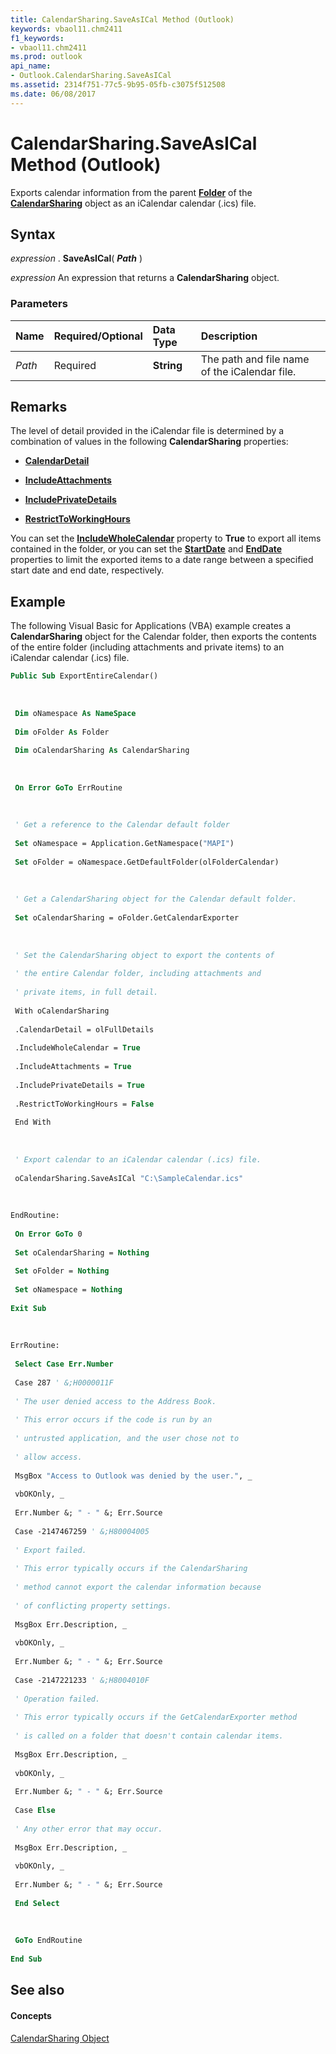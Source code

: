 ```yaml
---
title: CalendarSharing.SaveAsICal Method (Outlook)
keywords: vbaol11.chm2411
f1_keywords:
- vbaol11.chm2411
ms.prod: outlook
api_name:
- Outlook.CalendarSharing.SaveAsICal
ms.assetid: 2314f751-77c5-9b95-05fb-c3075f512508
ms.date: 06/08/2017
---
```



# CalendarSharing.SaveAsICal Method (Outlook)

Exports calendar information from the parent  **[Folder](Outlook.Folder.md)** of the **[CalendarSharing](Outlook.CalendarSharing.md)** object as an iCalendar calendar (.ics) file.


## Syntax

 _expression_ . **SaveAsICal**( **_Path_** )

 _expression_ An expression that returns a **CalendarSharing** object.


### Parameters



|**Name**|**Required/Optional**|**Data Type**|**Description**|
|:-----|:-----|:-----|:-----|
| _Path_|Required| **String**|The path and file name of the iCalendar file.|

## Remarks

The level of detail provided in the iCalendar file is determined by a combination of values in the following  **CalendarSharing** properties:


-  **[CalendarDetail](Outlook.CalendarSharing.CalendarDetail.md)**
    
-  **[IncludeAttachments](Outlook.CalendarSharing.IncludeAttachments.md)**
    
-  **[IncludePrivateDetails](Outlook.CalendarSharing.IncludePrivateDetails.md)**
    
-  **[RestrictToWorkingHours](Outlook.CalendarSharing.RestrictToWorkingHours.md)**
    
You can set the  **[IncludeWholeCalendar](Outlook.CalendarSharing.IncludeWholeCalendar.md)** property to **True** to export all items contained in the folder, or you can set the **[StartDate](Outlook.CalendarSharing.StartDate.md)** and **[EndDate](Outlook.CalendarSharing.EndDate.md)** properties to limit the exported items to a date range between a specified start date and end date, respectively.


## Example

The following Visual Basic for Applications (VBA) example creates a  **CalendarSharing** object for the Calendar folder, then exports the contents of the entire folder (including attachments and private items) to an iCalendar calendar (.ics) file.


```vb
Public Sub ExportEntireCalendar() 
 
 
 
 Dim oNamespace As NameSpace 
 
 Dim oFolder As Folder 
 
 Dim oCalendarSharing As CalendarSharing 
 
 
 
 On Error GoTo ErrRoutine 
 
 
 
 ' Get a reference to the Calendar default folder 
 
 Set oNamespace = Application.GetNamespace("MAPI") 
 
 Set oFolder = oNamespace.GetDefaultFolder(olFolderCalendar) 
 
 
 
 ' Get a CalendarSharing object for the Calendar default folder. 
 
 Set oCalendarSharing = oFolder.GetCalendarExporter 
 
 
 
 ' Set the CalendarSharing object to export the contents of 
 
 ' the entire Calendar folder, including attachments and 
 
 ' private items, in full detail. 
 
 With oCalendarSharing 
 
 .CalendarDetail = olFullDetails 
 
 .IncludeWholeCalendar = True 
 
 .IncludeAttachments = True 
 
 .IncludePrivateDetails = True 
 
 .RestrictToWorkingHours = False 
 
 End With 
 
 
 
 ' Export calendar to an iCalendar calendar (.ics) file. 
 
 oCalendarSharing.SaveAsICal "C:\SampleCalendar.ics" 
 
 
 
EndRoutine: 
 
 On Error GoTo 0 
 
 Set oCalendarSharing = Nothing 
 
 Set oFolder = Nothing 
 
 Set oNamespace = Nothing 
 
Exit Sub 
 
 
 
ErrRoutine: 
 
 Select Case Err.Number 
 
 Case 287 ' &;H0000011F 
 
 ' The user denied access to the Address Book. 
 
 ' This error occurs if the code is run by an 
 
 ' untrusted application, and the user chose not to 
 
 ' allow access. 
 
 MsgBox "Access to Outlook was denied by the user.", _ 
 
 vbOKOnly, _ 
 
 Err.Number &; " - " &; Err.Source 
 
 Case -2147467259 ' &;H80004005 
 
 ' Export failed. 
 
 ' This error typically occurs if the CalendarSharing 
 
 ' method cannot export the calendar information because 
 
 ' of conflicting property settings. 
 
 MsgBox Err.Description, _ 
 
 vbOKOnly, _ 
 
 Err.Number &; " - " &; Err.Source 
 
 Case -2147221233 ' &;H8004010F 
 
 ' Operation failed. 
 
 ' This error typically occurs if the GetCalendarExporter method 
 
 ' is called on a folder that doesn't contain calendar items. 
 
 MsgBox Err.Description, _ 
 
 vbOKOnly, _ 
 
 Err.Number &; " - " &; Err.Source 
 
 Case Else 
 
 ' Any other error that may occur. 
 
 MsgBox Err.Description, _ 
 
 vbOKOnly, _ 
 
 Err.Number &; " - " &; Err.Source 
 
 End Select 
 
 
 
 GoTo EndRoutine 
 
End Sub
```


## See also


#### Concepts


[CalendarSharing Object](Outlook.CalendarSharing.md)

